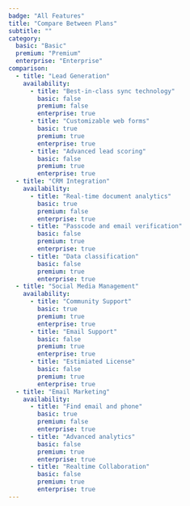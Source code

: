 ```yaml
---
badge: "All Features"
title: "Compare Between Plans"
subtitle: ""
category:
  basic: "Basic"
  premium: "Premium"
  enterprise: "Enterprise"
comparison:
  - title: "Lead Generation"
    availability:
      - title: "Best-in-class sync technology"
        basic: false
        premium: false
        enterprise: true
      - title: "Customizable web forms"
        basic: true
        premium: true
        enterprise: true
      - title: "Advanced lead scoring"
        basic: false
        premium: true
        enterprise: true
  - title: "CRM Integration"
    availability:
      - title: "Real-time document analytics"
        basic: true
        premium: false
        enterprise: true
      - title: "Passcode and email verification"
        basic: false
        premium: true
        enterprise: true
      - title: "Data classification"
        basic: false
        premium: true
        enterprise: true
  - title: "Social Media Management"
    availability:
      - title: "Community Support"
        basic: true
        premium: true 
        enterprise: true
      - title: "Email Support"
        basic: false
        premium: true
        enterprise: true
      - title: "Estimiated License"
        basic: false
        premium: true
        enterprise: true
  - title: "Email Marketing"
    availability:
      - title: "Find email and phone"
        basic: true
        premium: false 
        enterprise: true
      - title: "Advanced analytics"
        basic: false
        premium: true
        enterprise: true
      - title: "Realtime Collaboration"
        basic: false
        premium: true
        enterprise: true
---
```

